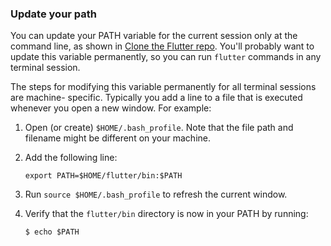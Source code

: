 ### Update your path

You can update your PATH variable for the current session only at the command line,
as shown in [Clone the Flutter repo](./#clone-the-repo). You'll probably want to 
update this variable permanently, so you can run `flutter` commands in any terminal session.

The steps for modifying this variable permanently for all terminal sessions are machine-
specific. Typically you add a line to a file that is executed whenever you open 
a new window. For example:

1. Open (or create) `$HOME/.bash_profile`. Note that the file path and filename might be
different on your machine.
1. Add the following line:

   ```
   export PATH=$HOME/flutter/bin:$PATH
   ```
1. Run `source $HOME/.bash_profile` to refresh the current window. 

1. Verify that the `flutter/bin` directory is now in your PATH by running:
   ```
   $ echo $PATH
   ```

